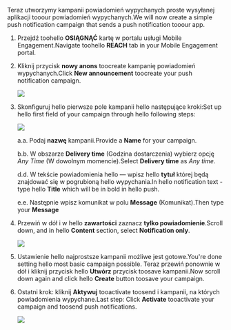 <span data-ttu-id="26a96-101">Teraz utworzymy kampanii powiadomień wypychanych proste wysyłanej aplikacji tooour powiadomień wypychanych.</span><span class="sxs-lookup"><span data-stu-id="26a96-101">We will now create a simple push notification campaign that sends a push notification tooour app.</span></span>

1. <span data-ttu-id="26a96-102">Przejdź toohello **OSIĄGNĄĆ** kartę w portalu usługi Mobile Engagement.</span><span class="sxs-lookup"><span data-stu-id="26a96-102">Navigate toohello **REACH** tab in your Mobile Engagement portal.</span></span>
2. <span data-ttu-id="26a96-103">Kliknij przycisk **nowy anons** toocreate kampanię powiadomień wypychanych.</span><span class="sxs-lookup"><span data-stu-id="26a96-103">Click **New announcement** toocreate your push notification campaign.</span></span>
   
    ![](./media/mobile-engagement-windows-push-campaign/new-announcement.png)
3. <span data-ttu-id="26a96-104">Skonfiguruj hello pierwsze pole kampanii hello następujące kroki:</span><span class="sxs-lookup"><span data-stu-id="26a96-104">Set up hello first field of your campaign through hello following steps:</span></span>
   
    ![](./media/mobile-engagement-windows-push-campaign/campaign-first-params.png)
   
    <span data-ttu-id="26a96-105">a.</span><span class="sxs-lookup"><span data-stu-id="26a96-105">a.</span></span> <span data-ttu-id="26a96-106">Podaj **nazwę** kampanii.</span><span class="sxs-lookup"><span data-stu-id="26a96-106">Provide a **Name** for your campaign.</span></span>
   
    <span data-ttu-id="26a96-107">b.</span><span class="sxs-lookup"><span data-stu-id="26a96-107">b.</span></span> <span data-ttu-id="26a96-108">W obszarze **Delivery time** (Godzina dostarczenia) wybierz opcję *Any Time* (W dowolnym momencie).</span><span class="sxs-lookup"><span data-stu-id="26a96-108">Select **Delivery time** as *Any time*.</span></span>
   
    <span data-ttu-id="26a96-109">d.</span><span class="sxs-lookup"><span data-stu-id="26a96-109">d.</span></span> <span data-ttu-id="26a96-110">W tekście powiadomienia hello — wpisz hello **tytuł** której będą znajdować się w pogrubioną hello wypychania.</span><span class="sxs-lookup"><span data-stu-id="26a96-110">In hello notification text - type hello **Title** which will be in bold in hello push.</span></span>
   
    <span data-ttu-id="26a96-111">e.</span><span class="sxs-lookup"><span data-stu-id="26a96-111">e.</span></span> <span data-ttu-id="26a96-112">Następnie wpisz komunikat w polu **Message** (Komunikat).</span><span class="sxs-lookup"><span data-stu-id="26a96-112">Then type your **Message**</span></span>
4. <span data-ttu-id="26a96-113">Przewiń w dół i w hello **zawartości** zaznacz **tylko powiadomienie**.</span><span class="sxs-lookup"><span data-stu-id="26a96-113">Scroll down, and in hello **Content** section, select **Notification only**.</span></span>
   
    ![](./media/mobile-engagement-windows-push-campaign/campaign-content.png)
5. <span data-ttu-id="26a96-114">Ustawienie hello najprostsze kampanii możliwe jest gotowe.</span><span class="sxs-lookup"><span data-stu-id="26a96-114">You're done setting hello most basic campaign possible.</span></span> <span data-ttu-id="26a96-115">Teraz przewiń ponownie w dół i kliknij przycisk hello **Utwórz** przycisk toosave kampanii.</span><span class="sxs-lookup"><span data-stu-id="26a96-115">Now scroll down again and click hello **Create** button toosave your campaign.</span></span>
6. <span data-ttu-id="26a96-116">Ostatni krok: kliknij **Aktywuj** tooactivate toosend i kampanii, na których powiadomienia wypychane.</span><span class="sxs-lookup"><span data-stu-id="26a96-116">Last step: Click **Activate** tooactivate your campaign and toosend push notifications.</span></span>
   
    ![](./media/mobile-engagement-windows-push-campaign/campaign-activate.png)

